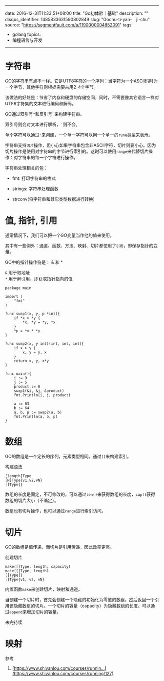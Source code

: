 
---
date: 2016-12-31T11:33:51+08:00
title: "Go初体验｜基础"
description: ""
disqus_identifier: 1485833631590802849
slug: "Gochu-ti-yan-｜ji-chu"
source: "https://segmentfault.com/a/1190000004852091"
tags: 
- golang 
topics:
- 编程语言与开发
---

字符串
======

GO的字符串有点不一样。它是UTF8字符的一个序列：当字符为一个ASCII码时为一个字节，其他字符则根据需要占用2-4个字节。

该做法的好处是：节省了内存和硬盘的存储空间，同时，不需要像其它语言一样对UTF8字符集的文本进行编码和解码。

GO通过双引号`"`和反引号`` ` ``来构建字符串。

双引号则会对文本进行解析，`` ` ``则不会。

单个字符可以通过`'`来创建，一个单一字符可以用一个单一的`rune`类型来表示。

字符串支持`切片`操作，但小心如果字符串包含非ASCII字符，切片则要小心。因为切片操作是使用对字符串的字节进行索引的。这时可以使用`range`来代替切片操作：对字符串的每一个字符进行操作。

字符串处理相关的包：

-   fmt: 打印字符串的格式

-   strings: 字符串处理函数

-   strconv(将字符串和其它类型数据进行转换)

值, 指针, 引用
==============

通常情况下，我们可以把一个GO变量当作他的值来使用。

其中有一些例外：通道、函数、方法、映射、切片都使用了`引用`，即保存指针的变量。

GO中的指针操作符是： & 和 \*

`&` 用于取地址\
`*` 用于解引用，即获取指针指向的值

    package main

    import (
        "fmt"
    )

    func swap1(x, y, p *int){
        if *x > *y {
            *x, *y = *y, *x
        }
        *p = *x * *y
    }

    func swap2(x, y int)(int, int, int){
        if x > y {
            x, y = y, x
        }
        return x, y, x*y
    }

    func main(){
        i := 9
        j := 5
        product := 0
        swap1(&i, &j, &product)
        fmt.Println(i, j, product)

        a := 63
        b := 64
        a, b, p := swap2(a, b)
        fmt.Println(a, b, p)
    }

数组
====

GO的数组是一个定长的序列，元素类型相同。通过`[]`来构建索引。

构建语法

    [length]Type
    [N]Type{v1,v2,vN}
    []Type{}

数组的长度是固定，不可修改的。可以通过`len()`来获得数组的长度，`cap()`获得数组的切片大小（不确定）。

数组也有切片操作，也可以通过`range`进行索引访问。

切片
====

GO的数组是值传递，而切片是引用传递，因此效率更高。

创建切片

    make([]Type, length, capacity)
    make([]Type, length)
    []Type{}
    []Type{v1, v2, vN}

内置函数`make`来创建切片，映射和通道。

当创建一个切片时，首先会创建一个隐藏的初始化为零值的数组，然后返回一个引用该隐藏数组的切片。一个切片的容量（capacity）为隐藏数组的长度。可以通过`append`来增加切片的容量。

未完待续

映射
====

参考

1.  [https://www.shiyanlou.com/courses/runnin...](https://www.shiyanlou.com/courses/running/127)



